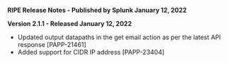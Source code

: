 **RIPE Release Notes - Published by Splunk January 12, 2022**


**Version 2.1.1 - Released January 12, 2022**

* Updated output datapaths in the get email action as per the latest API response [PAPP-21461]
* Added support for CIDR IP address [PAPP-23404]